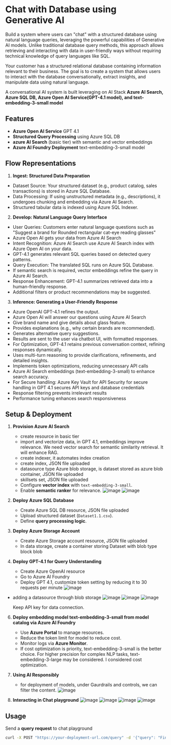 # Chat with Database using Generative AI  
Build a system where users can "chat" with a structured database using natural language queries, leveraging the powerful capabilities of Generative AI models. Unlike traditional database query methods, this approach allows retrieving and interacting with data in user-friendly ways without requiring technical knowledge of query languages like SQL.

Your customer has a structured relational database containing information relevant to their business. The goal is to create a system that allows users to interact with the database conversationally, extract insights, and manipulate data using natural language.

A conversational AI system is built leveraging on AI Stack **Azure AI Search, Azure SQL DB, Azure Open AI Service(GPT-4.1 model), and text-embedding-3-small model** 

## Features  

-  **Azure Open AI Service**  GPT 4.1 
-  **Structured Query Processing** using Azure SQL DB  
-  **azure AI Search** (basic tier) with semantic and vector embeddings 
-  **Azure AI Foundry Deployment**  text-embedding-3-small model

## Flow Representations
1. **Ingest: Structured Data Preparation**
- Dataset Source: Your structured dataset (e.g., product catalog, sales transactions) is stored in Azure SQL Database.
- Data Processing: If using unstructured metadata (e.g., descriptions), it undergoes chunking and embedding via Azure AI Search.
- Structured tabular data is indexed using Azure SQL Indexer.

2. **Develop: Natural Language Query Interface**
- User Queries: Customers enter natural language questions such as "Suggest a brand for Rounded rectangular cat-eye reading glasses"
- Azure Open AI gets your data from Azure AI Search
- Intent Recognition: Azure AI Search use Azure AI Search index with Azure Open AI on your data.
- GPT-4.1 generates relevant SQL queries based on detected query patterns.
- Query Execution: The translated SQL runs on Azure SQL Database.
-	If semantic search is required, vector embeddings refine the query in Azure AI Search.
- Response Enhancement: GPT-4.1 summarizes retrieved data into a human-friendly response.
-	Additional filters or product recommendations may be suggested.

3. **Inference: Generating a User-Friendly Response**
-	Azure OpenAI GPT-4.1 refines the output.
-	Azure Open AI will answer our questions using Azure AI Search
-	Give brand name and give details about glass feature.
-	Provides explanations (e.g., why certain brands are recommended).
-	Generates alternative query suggestions.
-	Results are sent to the user via chatbot UI, with formatted responses.
-	For Optimization, GPT-4.1 retains previous conversation context, refining responses dynamically.
- Uses multi-turn reasoning to provide clarifications, refinements, and detailed insights.
- Implements token optimizations, reducing unnecessary API calls
- Azure AI Search embeddings (text-embedding-3-small) to enhance search accuracy.
- For Secure handling:	Azure Key Vault for API Security for secure handling in GPT 4.1 secures API keys and database credentials
-	Response filtering prevents irrelevant results
-	Performance tuning enhances search responsiveness

## Setup & Deployment  
1. **Provision Azure AI Search**
   - create resource in basic tier
   - import and vectorize data, in GPT 4.1, embeddings improve relevance. We need vector search for semantic similarity retrieval. It will enhance RAG.
   - create indexer, it automates index creation
   - create index, JSON file uploaded
   - datasource type Azure blob storage, is dataset stored as azure blob container, JSON file uploaded
   - skillsets set, JSON file uploaded
   - Configure **vector index** with `text-embedding-3-small`.  
   - Enable **semantic ranker** for relevance.
     ![image](https://github.com/user-attachments/assets/d90dd0fd-4377-4ce9-bfdb-39790d4e266a)
![image](https://github.com/user-attachments/assets/9d98691d-0d97-4b45-a6f3-6bf8523a7eba)

3. **Deploy Azure SQL Database**
   - Create Azure SQL DB resource, JSON file uploaded
   - Upload structured dataset (`Dataset1.1.csv`).  
   - Define **query processing logic**.

4. **Deploy Azure Storage Account**
   - Create Azure Storage account resource, JSON file uploaded
   - In data storage, create a container storing Dataset with blob type block blob   

5. **Deploy GPT-4.1 for Query Understanding**  
   - Create Azure OpenAI resource  
   - Go to Azure AI Foundry
   - Deploy GPT 4.1, customize token setting by reducing it to 30 requests per minute
     ![image](https://github.com/user-attachments/assets/97c96d24-b0a1-43c2-add2-d7d355e9a1b7)
- adding a datasource through blob storage
  ![image](https://github.com/user-attachments/assets/da8f0ebe-2509-4504-af68-79060b0deee0)
![image](https://github.com/user-attachments/assets/a9723c87-41eb-4e80-86df-e7bd173ee872)
![image](https://github.com/user-attachments/assets/54cdd44f-b49c-4a55-9659-087e9df6dd0f)

  Keep API key for data connection.

6. **Deploy embedding model text-embedding-3-small from model catalog via Azure AI Foundry**  
   - Use **Azure Portal** to manage resources.
   - Reduce the token limit for model to reduce cost.
   - Monitor logs via **Azure Monitor**.
   - If cost optimization is priority, text-embedding-3-small is the better choice. For higher precision for complex NLP tasks, text-embedding-3-large may be considered. I 
     considered cost optimization.

7. **Using AI Responsibly**
   - for deployment of models, under Gaurdrails and controls, we can filter the content.
     ![image](https://github.com/user-attachments/assets/82209bbd-5fb8-4bad-ba0e-fc36e5eee781)
     
8. **Interacting in Chat playground**
![image](https://github.com/user-attachments/assets/9ddd1959-69d7-4360-84bf-8f36f19e77c3)
![image](https://github.com/user-attachments/assets/8ea4c422-3172-4cbf-af53-0cc39fead718)
![image](https://github.com/user-attachments/assets/99021e51-286e-41ae-b263-bd8d7b8e1af2)
![image](https://github.com/user-attachments/assets/2d935083-746e-4802-96ea-46d4e5509f4f)

   

## Usage  
Send a **query request** to chat playground 
```bash
curl -X POST "https://your-deployment-url.com/query" -d '{"query": "Find me sunglasses under $50"}' -H "Content-Type: application/json"
